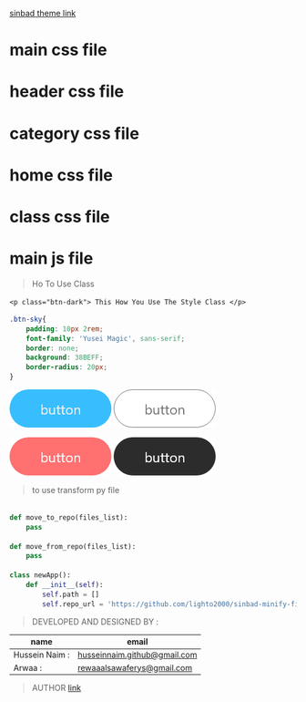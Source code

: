 [sinbad theme link](https://github.com/lighto2000/sinbad-theme)
# main css file 
# header css file
# category css file
# home css file
# class css file
# main js file
> Ho To Use Class 

`<p class="btn-dark"> This How You Use The Style Class </p>`

```css
.btn-sky{
    padding: 10px 2rem;
    font-family: 'Yusei Magic', sans-serif;
    border: none;
    background: 38BEFF;
    border-radius: 20px;
}
```

![the author](./sky.png)
![the author](./light.png)

![the author](./tomato.png)
![the author](./dark.png)




> to use transform py file
```python

def move_to_repo(files_list):
    pass

def move_from_repo(files_list):
    pass

class newApp():
    def __init__(self):
        self.path = []
        self.repo_url = 'https://github.com/lighto2000/sinbad-minify-files'
```

> DEVELOPED AND DESIGNED  BY :

| name          | email                          |
| ------------  | -------------------------------| 
| Hussein Naim :| husseinnaim.github@gmail.com   |
| Arwaa :       | rewaaalsawaferys@gmail.com     |

> AUTHOR 
[  link](https://instagram.com/iabedev)

